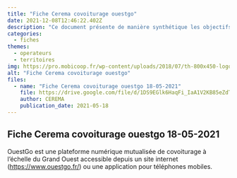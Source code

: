 ```yaml
---
title: "Fiche Cerema covoiturage ouestgo"
date: 2021-12-08T12:46:22.402Z
description: "Ce document présente de manière synthétique les objectifs ainsi que le fonctionnement du service de mise en relation des covoitureurs et d’animation du covoiturage - OuestGo"
categories:
  - fiches
themes:
  - operateurs
  - territoires
img: https://pro.mobicoop.fr/wp-content/uploads/2018/07/th-800x450-logo-ouestgo.png.jpg
alt: "Fiche Cerema covoiturage ouestgo"
files:
  - name: "Fiche Cerema covoiturage ouestgo 18-05-2021"
    file: https://drive.google.com/file/d/1DS9EGlk6HaqFi_IaA1V2KB85eZdTG8J0/view?usp=sharing
    author: CEREMA
    publication_date: 2021-05-18
---
```



## Fiche Cerema covoiturage ouestgo 18-05-2021

OuestGo est une plateforme numérique mutualisée de covoiturage à l’échelle du Grand Ouest
accessible depuis un site internet (https://www.ouestgo.fr/) ou une application pour téléphones mobiles.
